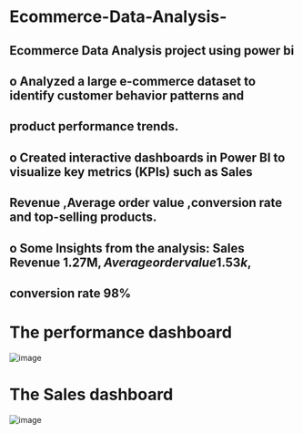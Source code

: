# Ecommerce-Data-Analysis-
## Ecommerce Data Analysis project using power bi
## o Analyzed a large e-commerce dataset to identify customer behavior patterns and
## product performance trends.
## o Created interactive dashboards in Power BI to visualize key metrics (KPIs) such as Sales
## Revenue ,Average order value ,conversion rate and top-selling products.
## o Some Insights from the analysis: Sales Revenue 1.27M$, Average order value 1.53k$,
## conversion rate 98%
# The performance dashboard
![image](https://github.com/user-attachments/assets/1c5a80f7-9065-4895-97df-d03122b668b1)
# The Sales dashboard
![image](https://github.com/user-attachments/assets/2ea2992f-7bf2-4e53-9bab-e164a37edf70)

